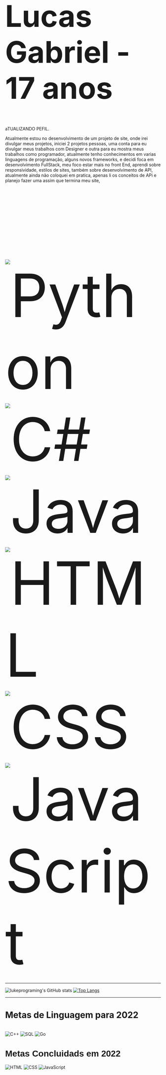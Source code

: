 <h1 style="font-size:10vw">Lucas Gabriel - 17 anos </h1>

aTUALIZANDO PEFIL.

Atualmente estou no desenvolvimento de um projeto de site, onde irei divulgar meus projetos, iniciei 2 projetos pessoas, uma conta para eu divulgar meus trabalhos com Designer e outra para eu mostra meus trabalhos como programador, atualmente tenho conhecimentos em varias linguagens de programação, alguns novos frameworks, e decidi foca em desenvolvimento FullStack, meu foco estar mais no front End, aprendi sobre responsividade, estilos de sites, também sobre desenvolvimento de API, atualmente ainda não coloquei em pratica, apenas li os conceitos de APi e planejo fazer uma assim que termina meu site,


<div style="Display: inline_block; font-size:20vw"></br>
  <img aling="center" alt="Python" src="https://img.shields.io/badge/Python-3776AB?style=for-the-badge&logo=python&logoColor=white"/>
  <img aling="center" alt="C#" src="https://img.shields.io/badge/C%23-239120?style=for-the-badge&logo=c-sharp&logoColor=white"/> 
  <img aling="center" alt="Java" src="https://img.shields.io/badge/Java-ED8B00?style=for-the-badge&logo=java&logoColor=white"/> 
  <img aling="center" alt="HTML" src="https://img.shields.io/badge/HTML-239120?style=for-the-badge&logo=html5&logoColor=white"/> 
  <img aling="center" alt="CSS" src="https://img.shields.io/badge/CSS-239120?&style=for-the-badge&logo=css3&logoColor=white"/> 
  <img aling="center" alt="JavaScript" src="https://img.shields.io/badge/JavaScript-F7DF1E?style=for-the-badge&logo=javascript&logoColor=black"/> 
</div>
<hr/>

![lukeprograming's GitHub stats](https://github-readme-stats.vercel.app/api?username=lukeprograming&show_icons=true&theme=dark) [![Top Langs](https://github-readme-stats.vercel.app/api/top-langs/?username=lukeprograming&langs_count=8)](https://github.com/anuraghazra/github-readme-stats)

<hr/>

<h1> Metas de Linguagem para 2022 </h1>

<div style="Display: inline_block"></br>
  <img aling="center" alt="C++" src="https://img.shields.io/badge/C%2B%2B-00599C?style=for-the-badge&logo=c%2B%2B&logoColor=white"/>
  <img aling="center" alt="SQL" src="https://img.shields.io/badge/SQLite-07405E?style=for-the-badge&logo=sqlite&logoColor=white"/>  
  <img aling="center" alt="Go" src="https://img.shields.io/badge/Go-00ADD8?style=for-the-badge&logo=go&logoColor=white"/>   
</div>

<div>
  <h1 style="font-family: Arial"> Metas Concluidads em 2022 </h1>
  
  <img aling="center" alt="HTML" src="https://img.shields.io/badge/HTML-239120?style=for-the-badge&logo=html5&logoColor=white"/>   
  <img aling="center" alt="CSS" src="https://img.shields.io/badge/CSS-239120?&style=for-the-badge&logo=css3&logoColor=white"/> 
  <img aling="center" alt="JavaScript" src="https://img.shields.io/badge/JavaScript-F7DF1E?style=for-the-badge&logo=javascript&logoColor=black"/> 
</div>
